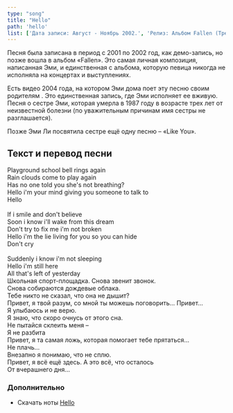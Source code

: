 ```yaml
---
type: "song"
title: "Hello"
path: 'hello'
list: ['Дата записи: Август - Ноябрь 2002.', 'Релиз: Альбом Fallen (Трек #9)', 'Продолжительность: 3:40']
---
```


Песня была записана в период с 2001 по 2002 год, как демо-запись, но позже вошла в альбом «Fallen». Это самая личная композиция, написанная Эми, и единственная с альбома, которую певица никогда не исполняла на концертах и выступлениях.

Есть видео 2004 года, на котором Эми дома поет эту песню своим родителям . Это единственная запись, где Эми исполняет ее вживую. Песня о сестре Эми, которая умерла в 1987 году в возрасте трех лет от неизвестной болезни (по уважительным причинам имя сестры не разглашается).

Позже Эми Ли посвятила сестре ещё одну песню – «Like You».

## <i class="fas fa-dove"></i> Текст и перевод песни

<div class="song-wrap">

<div class="song-lyric">
				Playground school bell rings again<br/>
				Rain clouds come to play again<br/>
				Has no one told you she's not breathing?<br/>
				Hello i'm your mind giving you someone to talk to<br/>
				Hello<br/>
<br/>
				If i smile and don't believe<br/>
				Soon i know i'll wake from this dream<br/>
				Don't try to fix me i'm not broken<br/>
				Hello i'm the lie living for you so you can hide<br/>
				Don't cry<br/>
<br/>
				Suddenly i know i'm not sleeping<br/>
				Hello i'm still here<br/>
				All that's left of yesterday</div>

<div class="song-lyric">
				Школьная спорт-площадка. Снова звенит звонок.<br/>
				Снова собираются дождевые облака.<br/>
				Тебе никто не сказал, что она не дышит?<br/>
				Привет, я твой разум, со мной ты можешь поговорить… Привет…<br/>
				Я улыбаюсь и не верю.<br/>
				Я знаю, что скоро очнусь от этого сна.<br/>
				Не пытайся склеить меня –<br/>
				Я не разбита<br/>
				Привет, я та самая ложь, которая помогает тебе прятаться…<br/>
				Не плачь…<br/>
				Внезапно я понимаю, что не сплю.<br/>
				Привет, я всё ещё здесь. А это всё, что осталось<br/>
				От вчерашнего дня…</div>

</div>

### Дополнительно

- Скачать ноты [Hello](/pianosheets)


